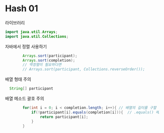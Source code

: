 # Hash 01
라이브러리
```java
import java.util.Arrays;
import java.util.Collections;
```

자바에서 정렬 사용하기
```java
        Arrays.sort(participant);
        Arrays.sort(completion);
        // 역정렬이 필요하다면
        // Arrays.sort(participant, Collections.reverseOrder());
```

배열 형태 주의
```java
  String[] participant
```

배열 메소드 괄호 주의
```java
        for(int i = 0; i < completion.length; i++){ // 배열의 길이를 구할 때 괄호 미포함!
            if(!participant[i].equals(completion[i])){  // .equals() 메소드 기억하기
                return participant[i];
            }
        }
```
